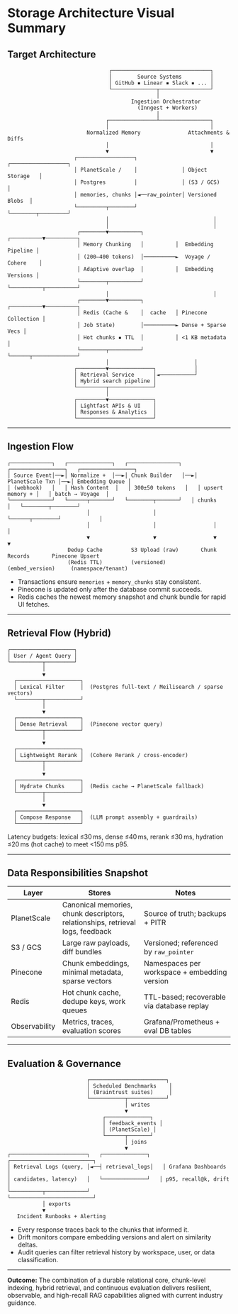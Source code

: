 # Storage Architecture Visual Summary

## Target Architecture

```
                                ┌───────────────────────────────┐
                                │        Source Systems         │
                                │ GitHub ▪ Linear ▪ Slack ▪ ... │
                                └──────────────┬────────────────┘
                                               │
                                       Ingestion Orchestrator
                                         (Inngest + Workers)
                                               │
                               ┌───────────────┴────────────────┐
                               │                                │
                         Normalized Memory               Attachments & Diffs
                               │                                │
                               ▼                                ▼
                     ┌──────────────────┐              ┌──────────────────┐
                     │ PlanetScale /    │              │ Object Storage   │
                     │ Postgres         │              │ (S3 / GCS)       │
                     │ memories, chunks │◄──raw_pointer│ Versioned Blobs  │
                     └─────────┬────────┘              └────────┬─────────┘
                               │                                 │
                               │                                 │
                      ┌────────▼──────────┐          ┌──────────▼──────────┐
                      │ Memory Chunking   │          │  Embedding Pipeline │
                      │ (200–400 tokens)  │──────────►  Voyage / Cohere    │
                      │ Adaptive overlap  │          │  Embedding Versions │
                      └────────┬──────────┘          └──────────┬──────────┘
                               │                                 │
                      ┌────────▼──────────┐          ┌──────────▼──────────┐
                      │ Redis (Cache &    │  cache   │ Pinecone Collection │
                      │ Job State)        │──────────► Dense + Sparse Vecs │
                      │ Hot chunks ▪ TTL  │          │ <1 KB metadata      │
                      └────────┬──────────┘          └──────┬──────────────┘
                               │                           │
                     ┌─────────▼──────────────┐            │
                     │ Retrieval Service      │◄───────────┘
                     │ Hybrid search pipeline │
                     └─────────┬──────────────┘
                               │
                     ┌─────────▼──────────────┐
                     │ Lightfast APIs & UI    │
                     │ Responses & Analytics  │
                     └────────────────────────┘
```

---

## Ingestion Flow

```
┌─────────────┐   ┌──────────────┐   ┌────────────────┐   ┌─────────────────┐   ┌─────────────────┐
│ Source Event│──►│ Normalize +  │──►│ Chunk Builder   │──►│ PlanetScale Txn │──►│ Embedding Queue │
│ (webhook)   │   │ Hash Content  │   │ 300±50 tokens   │   │ upsert memory + │   │ batch → Voyage  │
└─────────────┘   └──────┬───────┘   └────────┬───────┘   │ chunks          │   └────────┬────────┘
                         │                    │           └──────┬────────┘            │
                         │                    │                  │                     │
                         ▼                    ▼                  ▼                     ▼
                   Dedup Cache         S3 Upload (raw)       Chunk Records       Pinecone Upsert
                   (Redis TTL)         (versioned)           (embed_version)     (namespace/tenant)
```

- Transactions ensure `memories` + `memory_chunks` stay consistent.
- Pinecone is updated only after the database commit succeeds.
- Redis caches the newest memory snapshot and chunk bundle for rapid UI fetches.

---

## Retrieval Flow (Hybrid)

```
┌────────────────────┐
│ User / Agent Query │
└──────────┬─────────┘
           │
           ▼
  ┌────────────────────┐
  │ Lexical Filter     │  (Postgres full-text / Meilisearch / sparse vectors)
  └────────┬───────────┘
           │
           ▼
  ┌────────────────────┐
  │ Dense Retrieval    │  (Pinecone vector query)
  └────────┬───────────┘
           │
           ▼
  ┌────────────────────┐
  │ Lightweight Rerank │  (Cohere Rerank / cross-encoder)
  └────────┬───────────┘
           │
           ▼
  ┌────────────────────┐
  │ Hydrate Chunks     │  (Redis cache → PlanetScale fallback)
  └────────┬───────────┘
           │
           ▼
  ┌────────────────────┐
  │ Compose Response   │  (LLM prompt assembly + guardrails)
  └────────────────────┘
```

Latency budgets: lexical ≤30 ms, dense ≤40 ms, rerank ≤30 ms, hydration ≤20 ms (hot cache) to meet <150 ms p95.

---

## Data Responsibilities Snapshot

| Layer | Stores | Notes |
|-------|--------|-------|
| PlanetScale | Canonical memories, chunk descriptors, relationships, retrieval logs, feedback | Source of truth; backups + PITR |
| S3 / GCS | Large raw payloads, diff bundles | Versioned; referenced by `raw_pointer` |
| Pinecone | Chunk embeddings, minimal metadata, sparse vectors | Namespaces per workspace + embedding version |
| Redis | Hot chunk cache, dedupe keys, work queues | TTL-based; recoverable via database replay |
| Observability | Metrics, traces, evaluation scores | Grafana/Prometheus + eval DB tables |

---

## Evaluation & Governance

```
                         ┌────────────────────────┐
                         │ Scheduled Benchmarks    │
                         │ (Braintrust suites)     │
                         └───────────┬────────────┘
                                     │ writes
                                     ▼
                              ┌──────────────┐
                              │ feedback_events │
                              │ (PlanetScale) │
                              └──────┬───────┘
                                     │ joins
                                     ▼
┌────────────────────────┐   ┌──────────────┐   ┌──────────────────────────┐
│ Retrieval Logs (query, │◄──┤ retrieval_logs│   │ Grafana Dashboards       │
│ candidates, latency)   │   └──────────────┘   │ p95, recall@k, drift     │
└──────────┬─────────────┘                      └──────────────────────────┘
           │ exports
           ▼
   Incident Runbooks + Alerting
```

- Every response traces back to the chunks that informed it.
- Drift monitors compare embedding versions and alert on similarity deltas.
- Audit queries can filter retrieval history by workspace, user, or data classification.

---

**Outcome:** The combination of a durable relational core, chunk-level indexing, hybrid retrieval, and continuous evaluation delivers resilient, observable, and high-recall RAG capabilities aligned with current industry guidance.
